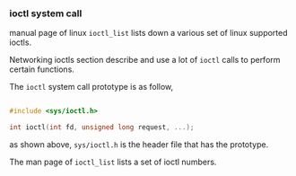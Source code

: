 ### ioctl system call

manual page of linux `ioctl_list` lists down a various set of linux supported ioctls.

Networking ioctls section describe and use a lot of `ioctl` calls to perform certain functions.

The `ioctl` system call prototype is as follow,

```c

#include <sys/ioctl.h>

int ioctl(int fd, unsigned long request, ...);

```

as shown above, `sys/ioctl.h` is the header file that has the prototype.

The man page of `ioctl_list` lists a set of ioctl numbers.


